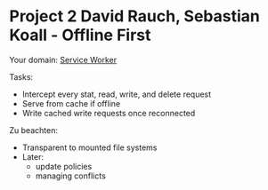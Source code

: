 # Project 2 David Rauch, Sebastian Koall - Offline First

Your domain: [Service Worker](https://lively-kernel.org/lively4/lively4-core/swx-loader.js)

Tasks:

- Intercept every stat, read, write, and delete request
- Serve from cache if offline
- Write cached write requests once reconnected

Zu beachten:

- Transparent to mounted file systems
- Later:
  - update policies
  - managing conflicts
